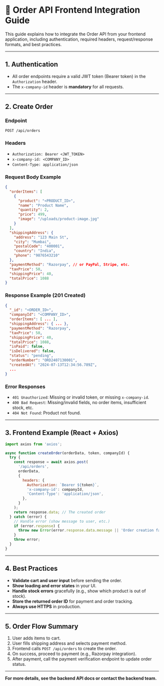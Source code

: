 # 🛒 Order API Frontend Integration Guide

This guide explains how to integrate the Order API from your frontend application, including authentication, required headers, request/response formats, and best practices.

---

## 1. **Authentication**
- All order endpoints require a valid JWT token (Bearer token) in the `Authorization` header.
- The `x-company-id` header is **mandatory** for all requests.

---

## 2. **Create Order**

### **Endpoint**
`POST /api/orders`

### **Headers**
- `Authorization: Bearer <JWT_TOKEN>`
- `x-company-id: <COMPANY_ID>`
- `Content-Type: application/json`

### **Request Body Example**
```json
{
  "orderItems": [
    {
      "product": "<PRODUCT_ID>",
      "name": "Product Name",
      "quantity": 2,
      "price": 499,
      "image": "/uploads/product-image.jpg"
    }
  ],
  "shippingAddress": {
    "address": "123 Main St",
    "city": "Mumbai",
    "postalCode": "400001",
    "country": "India",
    "phone": "9876543210"
  },
  "paymentMethod": "Razorpay", // or PayPal, Stripe, etc.
  "taxPrice": 50,
  "shippingPrice": 40,
  "totalPrice": 1088
}
```

### **Response Example (201 Created)**
```json
{
  "_id": "<ORDER_ID>",
  "companyId": "<COMPANY_ID>",
  "orderItems": [ ... ],
  "shippingAddress": { ... },
  "paymentMethod": "Razorpay",
  "taxPrice": 50,
  "shippingPrice": 40,
  "totalPrice": 1088,
  "isPaid": false,
  "isDelivered": false,
  "status": "pending",
  "orderNumber": "ORD2407130001",
  "createdAt": "2024-07-13T12:34:56.789Z",
  ...
}
```

### **Error Responses**
- `401 Unauthorized`: Missing or invalid token, or missing `x-company-id`.
- `400 Bad Request`: Missing/invalid fields, no order items, insufficient stock, etc.
- `404 Not Found`: Product not found.

---

## 3. **Frontend Example (React + Axios)**

```js
import axios from 'axios';

async function createOrder(orderData, token, companyId) {
  try {
    const response = await axios.post(
      '/api/orders',
      orderData,
      {
        headers: {
          Authorization: `Bearer ${token}`,
          'x-company-id': companyId,
          'Content-Type': 'application/json',
        },
      }
    );
    return response.data; // The created order
  } catch (error) {
    // Handle error (show message to user, etc.)
    if (error.response) {
      throw new Error(error.response.data.message || 'Order creation failed');
    }
    throw error;
  }
}
```

---

## 4. **Best Practices**
- **Validate cart and user input** before sending the order.
- **Show loading and error states** in your UI.
- **Handle stock errors** gracefully (e.g., show which product is out of stock).
- **Store the returned order ID** for payment and order tracking.
- **Always use HTTPS** in production.

---

## 5. **Order Flow Summary**
1. User adds items to cart.
2. User fills shipping address and selects payment method.
3. Frontend calls `POST /api/orders` to create the order.
4. On success, proceed to payment (e.g., Razorpay integration).
5. After payment, call the payment verification endpoint to update order status.

---

**For more details, see the backend API docs or contact the backend team.** 
